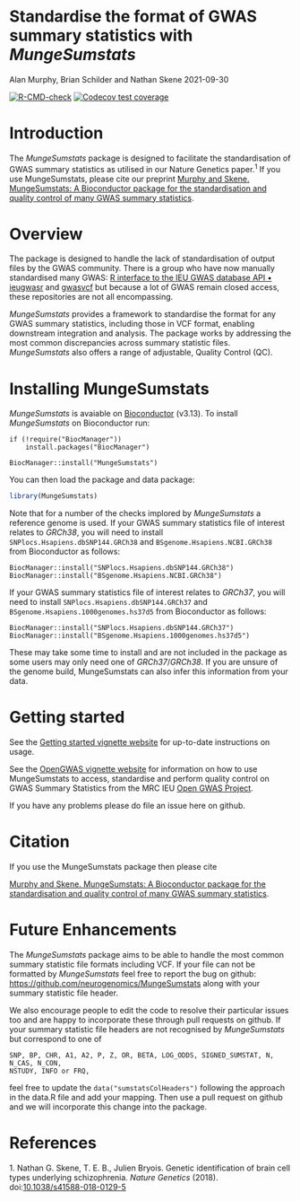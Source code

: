 Standardise the format of GWAS summary statistics with *MungeSumstats*
================
Alan Murphy, Brian Schilder and Nathan Skene
2021-09-30

<!-- Readme.md is generated from Readme.Rmd. Please edit that file -->
<!-- badges: start -->

[![R-CMD-check](https://github.com/neurogenomics/MungeSumstats/workflows/R-full/badge.svg)](https://github.com/neurogenomics/MungeSumstats/actions)
[![Codecov test
coverage](https://codecov.io/gh/neurogenomics/MungeSumstats/branch/master/graph/badge.svg)](https://codecov.io/gh/neurogenomics/MungeSumstats?branch=master)
<!-- badges: end -->

# Introduction

The *MungeSumstats* package is designed to facilitate the
standardisation of GWAS summary statistics as utilised in our Nature
Genetics paper.<sup>1</sup> If you use MungeSumstats, please cite our
preprint [Murphy and Skene. MungeSumstats: A Bioconductor package for
the standardisation and quality control of many GWAS summary
statistics](https://www.biorxiv.org/content/10.1101/2021.06.21.449239v1).

# Overview

The package is designed to handle the lack of standardisation of output
files by the GWAS community. There is a group who have now manually
standardised many GWAS: [R interface to the IEU GWAS database API •
ieugwasr](https://mrcieu.github.io/ieugwasr/) and
[gwasvcf](https://github.com/MRCIEU/gwasvcf) but because a lot of GWAS
remain closed access, these repositories are not all encompassing.

*MungeSumstats* provides a framework to standardise the format for any
GWAS summary statistics, including those in VCF format, enabling
downstream integration and analysis. The package works by addressing the
most common discrepancies across summary statistic files.
*MungeSumstats* also offers a range of adjustable, Quality Control (QC).

# Installing MungeSumstats

*MungeSumstats* is avaiable on
[Bioconductor](https://bioconductor.org/packages/MungeSumstats) (v3.13).
To install *MungeSumstats* on Bioconductor run:

    if (!require("BiocManager"))
        install.packages("BiocManager")

    BiocManager::install("MungeSumstats")

You can then load the package and data package:

``` r
library(MungeSumstats)
```

Note that for a number of the checks implored by *MungeSumstats* a
reference genome is used. If your GWAS summary statistics file of
interest relates to *GRCh38*, you will need to install
`SNPlocs.Hsapiens.dbSNP144.GRCh38` and `BSgenome.Hsapiens.NCBI.GRCh38`
from Bioconductor as follows:

    BiocManager::install("SNPlocs.Hsapiens.dbSNP144.GRCh38")
    BiocManager::install("BSgenome.Hsapiens.NCBI.GRCh38")

If your GWAS summary statistics file of interest relates to *GRCh37*,
you will need to install `SNPlocs.Hsapiens.dbSNP144.GRCh37` and
`BSgenome.Hsapiens.1000genomes.hs37d5` from Bioconductor as follows:

    BiocManager::install("SNPlocs.Hsapiens.dbSNP144.GRCh37")
    BiocManager::install("BSgenome.Hsapiens.1000genomes.hs37d5")

These may take some time to install and are not included in the package
as some users may only need one of *GRCh37*/*GRCh38*. If you are unsure
of the genome build, MungeSumstats can also infer this information from
your data.

# Getting started

See the [Getting started vignette
website](https://neurogenomics.github.io/MungeSumstats/articles/MungeSumstats.html)
for up-to-date instructions on usage.

See the [OpenGWAS vignette
website](https://neurogenomics.github.io/MungeSumstats/articles/OpenGWAS.html)
for information on how to use MungeSumstats to access, standardise and
perform quality control on GWAS Summary Statistics from the MRC IEU
[Open GWAS Project](https://gwas.mrcieu.ac.uk/).

If you have any problems please do file an issue here on github.

# Citation

If you use the MungeSumstats package then please cite

[Murphy and Skene. MungeSumstats: A Bioconductor package for the
standardisation and quality control of many GWAS summary
statistics](https://www.biorxiv.org/content/10.1101/2021.06.21.449239v1).

# Future Enhancements

The *MungeSumstats* package aims to be able to handle the most common
summary statistic file formats including VCF. If your file can not be
formatted by *MungeSumstats* feel free to report the bug on github:
<https://github.com/neurogenomics/MungeSumstats> along with your summary
statistic file header.

We also encourage people to edit the code to resolve their particular
issues too and are happy to incorporate these through pull requests on
github. If your summary statistic file headers are not recognised by
*MungeSumstats* but correspond to one of

    SNP, BP, CHR, A1, A2, P, Z, OR, BETA, LOG_ODDS, SIGNED_SUMSTAT, N, N_CAS, N_CON, 
    NSTUDY, INFO or FRQ, 

feel free to update the `data("sumstatsColHeaders")` following the
approach in the data.R file and add your mapping. Then use a pull
request on github and we will incorporate this change into the package.

# References

<div id="refs" class="references csl-bib-body" line-spacing="2">

<div id="ref-Skene2018" class="csl-entry">

<span class="csl-left-margin">1. </span><span
class="csl-right-inline">Nathan G. Skene, T. E. B., Julien Bryois.
Genetic identification of brain cell types underlying schizophrenia.
*Nature Genetics* (2018).
doi:[10.1038/s41588-018-0129-5](https://doi.org/10.1038/s41588-018-0129-5)</span>

</div>

</div>

